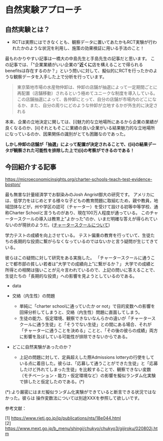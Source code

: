 # 自然実験アプローチ


## 自然実験とは？

- RCTは実際にはできなくとも、観察データに置いてあたかもRCT実験が行われたかのような状況を利用し、施策の効果検証に用いる手法のこと！

最もわかりやすい記事は一橋大の中島先生と手島先生の記事だと思います。
この記事では、「"企業業績がいい企業の"**近くに**店を構えることで得られるbenefitsは存在するのか？」という問いに対して、擬似的にRCTを行ったかのような観察データを入手した上で分析を行っています。

>東京築地市場の水産物仲卸は、仲卸の店舗が抽選によって一定期間ごとに再配置（店舗移動）されるという極めてユニークな制度を導入している。この店舗抽選によって、各仲卸にとって、自分の店舗が市場内のどこになるか、また、自分の周りにどのような仲卸が立地するかが外生的に決定される

本来、企業の立地決定に関しては、[i]魅力的な立地場所にあるから企業の業績が良くなるのか、[ii]それともそこに業績の良い企業がいる結果魅力的な立地場所になっているのか、因果関係の識別がとても困難なのであった。

**しかし仲卸の店舗が「抽選」によって配置が決定されることで、([ii]の結果データが観察された可能性を排除した上で)[i]の考察ができるのである！**



## 今回紹介する記事  
https://microeconomicinsights.org/charter-schools-teach-test-evidence-boston/




最も無害な計量経済学でお馴染みのJosh Angrist御大の研究です。
アメリカには、低学力をはじめとする様々な子どもの教育問題に取組むため，親や教員，地域団体などが，州や学区の認可（チャーター）を受けて設ける初等中等学校、通称Charter Schoolと言うものがあり、現在100万人程度が通っている。
このチャータースクールの導入は教育上”よかった”のか、いまだ明確な答えが得られていないのが現状のようだ。([チャータースクールについて](http://www.hrnet.co.jp/terrakoya/column/j.html))

学力テストの成績を向上させている。
テスト偏重の教育を行っていて、生徒たちの長期的な投資に繋がらなくなっているのではないかと言う疑問が生じてきている。

彼らはこの疑問に対して研究をある実施した。
「チャータースクールに通うことで都市部の貧しい若者は”大学での成績向上”に繋がるか？」
大学での成績と所得との相関は強いことが元々言われているので、上記の問いに答えることで、生徒たちの「長期的な投資」への影響を見ようとしているのである。

- data 

- 交絡（内生性）の問題  
    - 単純に「charter schoolに通っていたか or not」で目的変数への影響を回帰分析してしまうと、交絡（内生性）問題に直面してしまう。
    - 生徒の能力、仮定環境、観察できないなんらかの違いが「チャータースクールに通う生徒」と「そうでない生徒」との間にある場合、それが「チャーターに通うことを決める」ことと、「その後の彼らの成績」両方に影響を及ぼしている可能性が排除できないからである。

- どこに自然実験があったのか？
    - 上記の問題に対して、定員超えした際Admissions lotteryの行使をしている点に着目した。彼らは、「応募して通うことができた生徒」と「応募したけど外れてしまった生徒」を比較することで、観察できない変数（モチベーション・能力・仮定環境など）の影響を擬似ランダム化実験で排したと仮定したのである。(*)


(*):より厳密にはまだ擬似ランダム化実験ができていると断言できる状況ではなかった。彼らは
操作変数法については別途XXXを参照して欲しいです。


参考文献：  

[1] https://www.rieti.go.jp/jp/publications/nts/18e044.html  
[2] https://www.mext.go.jp/b_menu/shingi/chukyo/chukyo3/gijiroku/020802j.htm
